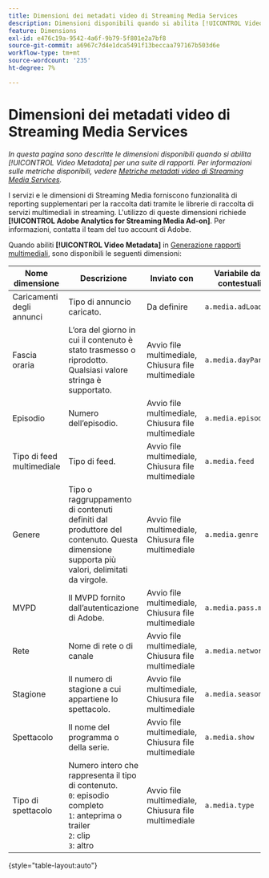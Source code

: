 ```yaml
---
title: Dimensioni dei metadati video di Streaming Media Services
description: Dimensioni disponibili quando si abilita [!UICONTROL Video Metadata] per una suite di rapporti.
feature: Dimensions
exl-id: e476c19a-9542-4a6f-9b79-5f801e2a7bf8
source-git-commit: a6967c7d4e1dca5491f13beccaa797167b503d6e
workflow-type: tm+mt
source-wordcount: '235'
ht-degree: 7%

---
```


# Dimensioni dei metadati video di Streaming Media Services

*In questa pagina sono descritte le dimensioni disponibili quando si abilita [!UICONTROL Video Metadata] per una suite di rapporti. Per informazioni sulle metriche disponibili, vedere [Metriche metadati video di Streaming Media Services](../metrics/sm-video-metadata.md).*

I servizi e le dimensioni di Streaming Media forniscono funzionalità di reporting supplementari per la raccolta dati tramite le librerie di raccolta di servizi multimediali in streaming. L&#39;utilizzo di queste dimensioni richiede **[!UICONTROL Adobe Analytics for Streaming Media Ad-on]**. Per informazioni, contatta il team del tuo account di Adobe.

Quando abiliti **[!UICONTROL Video Metadata]** in [Generazione rapporti multimediali](/help/admin/tools/manage-rs/edit-settings/media-management.md), sono disponibili le seguenti dimensioni:

| Nome dimensione | Descrizione | Inviato con | Variabile dati contestuali |
| --- | --- | --- | --- |
| Caricamenti degli annunci | Tipo di annuncio caricato. | Da definire | `a.media.adLoad` |
| Fascia oraria | L’ora del giorno in cui il contenuto è stato trasmesso o riprodotto. Qualsiasi valore stringa è supportato. | Avvio file multimediale, Chiusura file multimediale | `a.media.dayPart` |
| Episodio | Numero dell’episodio. | Avvio file multimediale, Chiusura file multimediale | `a.media.episode` |
| Tipo di feed multimediale | Tipo di feed. | Avvio file multimediale, Chiusura file multimediale | `a.media.feed` |
| Genere | Tipo o raggruppamento di contenuti definiti dal produttore del contenuto. Questa dimensione supporta più valori, delimitati da virgole. | Avvio file multimediale, Chiusura file multimediale | `a.media.genre` |
| MVPD | Il MVPD fornito dall’autenticazione di Adobe. | Avvio file multimediale, Chiusura file multimediale | `a.media.pass.mvpd` |
| Rete | Nome di rete o di canale | Avvio file multimediale, Chiusura file multimediale | `a.media.network` |
| Stagione | Il numero di stagione a cui appartiene lo spettacolo. | Avvio file multimediale, Chiusura file multimediale | `a.media.season` |
| Spettacolo | Il nome del programma o della serie. | Avvio file multimediale, Chiusura file multimediale | `a.media.show` |
| Tipo di spettacolo | Numero intero che rappresenta il tipo di contenuto.<br>`0`: episodio completo<br>`1`: anteprima o trailer<br>`2`: clip<br>`3`: altro | Avvio file multimediale, Chiusura file multimediale | `a.media.type` |

{style="table-layout:auto"}
